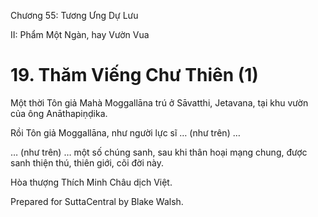 

Chương 55: Tương Ưng Dự Lưu

II: Phẩm Một Ngàn, hay Vườn Vua

# 19\. Thăm Viếng Chư Thiên (1)

Một thời Tôn giả Mahà Moggallāna trú ở Sāvatthi, Jetavana, tại khu vườn của ông Anāthapiṇḍika.

Rồi Tôn giả Moggallāna, như người lực sĩ … (như trên) …

… (như trên) … một số chúng sanh, sau khi thân hoại mạng chung, được sanh thiện thú, thiên giới, cõi đời này.

Hòa thượng Thích Minh Châu dịch Việt.

Prepared for SuttaCentral by Blake Walsh.